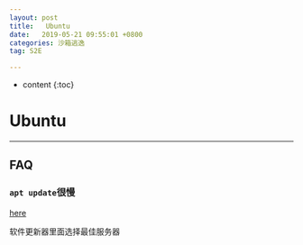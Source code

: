 ```yaml
---
layout: post
title:   Ubuntu
date:   2019-05-21 09:55:01 +0800
categories: 沙箱逃逸
tag: S2E

---
```

* content
{:toc}


# Ubuntu

---

## FAQ

### `apt update`很慢

[here](https://blog.csdn.net/gerald_jones/article/details/80771884)

软件更新器里面选择最佳服务器

